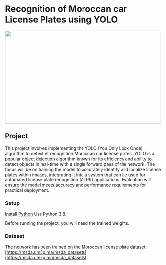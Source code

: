 <h1>Recognition of Moroccan car License Plates using YOLO</h1>
<div align="center">
  <img src="https://miro.medium.com/v2/resize:fit:724/1*qAH2zhNNdmieB0syzOmwZQ.png" width="100%" height="300"/> 
</div>
<h2>Project</h2>
<p>
This project involves implementing the YOLO (You Only Look Once) algorithm to detect et recognition Moroccan car license plates. YOLO is a popular object detection algorithm known for its efficiency and ability to detect objects in real-time with a single forward pass of the network. The focus will be on training the model to accurately identify and localize license plates within images, integrating it into a system that can be used for automated license plate recognition (ALPR) applications. Evaluation will ensure the model meets accuracy and performance requirements for practical deployment.
</p>

### Setup
Install [Python](https://www.python.org/downloads/) Use Python 3.8.

Before running the project, you will need the trained weights.

### Dataset
The network has been trained on the Moroccan license plate dataset: [https://msda.um6p.ma/msda_datasets](https://msda.um6p.ma/msda_datasets).
